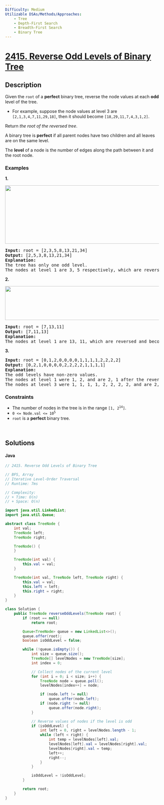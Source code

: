 ```yaml
---
Difficulty: Medium
Utilizable DSAs/Methods/Approaches:
    - Tree
    - Depth-First Search
    - Breadth-First Search
    - Binary Tree
---
```


<!-- problem:start -->

# [2415. Reverse Odd Levels of Binary Tree](https://leetcode.com/problems/reverse-odd-levels-of-binary-tree)
## Description
<!-- description:start -->
<p>Given the <code>root</code> of a <strong>perfect</strong> binary tree, reverse the node values at each <strong>odd</strong> level of the tree.</p>
<ul>
	<li>For example, suppose the node values at level 3 are <code>[2,1,3,4,7,11,29,18]</code>, then it should become <code>[18,29,11,7,4,3,1,2]</code>.</li>
</ul>
<p>Return <em>the root of the reversed tree</em>.</p>
<p>A binary tree is <strong>perfect</strong> if all parent nodes have two children and all leaves are on the same level.</p>
<p>The <strong>level</strong> of a node is the number of edges along the path between it and the root node.</p>

### Examples
<p><strong class="example">1.</strong></p>
<img alt="" src="https://fastly.jsdelivr.net/gh/doocs/leetcode@main/solution/2400-2499/2415.Reverse%20Odd%20Levels%20of%20Binary%20Tree/images/first_case1.png" style="width: 626px; height: 191px;" />
<pre>
<strong>Input:</strong> root = [2,3,5,8,13,21,34]
<strong>Output:</strong> [2,5,3,8,13,21,34]
<strong>Explanation:</strong> 
The tree has only one odd level.
The nodes at level 1 are 3, 5 respectively, which are reversed and become 5, 3.
</pre>

<p><strong class="example">2.</strong></p>
<img alt="" src="https://fastly.jsdelivr.net/gh/doocs/leetcode@main/solution/2400-2499/2415.Reverse%20Odd%20Levels%20of%20Binary%20Tree/images/second_case3.png" style="width: 591px; height: 111px;" />
<pre>
<strong>Input:</strong> root = [7,13,11]
<strong>Output:</strong> [7,11,13]
<strong>Explanation:</strong> 
The nodes at level 1 are 13, 11, which are reversed and become 11, 13.
</pre>

<p><strong class="example">3.</strong></p>
<pre>
<strong>Input:</strong> root = [0,1,2,0,0,0,0,1,1,1,1,2,2,2,2]
<strong>Output:</strong> [0,2,1,0,0,0,0,2,2,2,2,1,1,1,1]
<strong>Explanation:</strong> 
The odd levels have non-zero values.
The nodes at level 1 were 1, 2, and are 2, 1 after the reversal.
The nodes at level 3 were 1, 1, 1, 1, 2, 2, 2, 2, and are 2, 2, 2, 2, 1, 1, 1, 1 after the reversal.
</pre>

### Constraints
<ul>
	<li>The number of nodes in the tree is in the range <code>[1, 2<sup>14</sup>]</code>.</li>
	<li><code>0 &lt;= Node.val &lt;= 10<sup>5</sup></code></li>
	<li><code>root</code> is a <strong>perfect</strong> binary tree.</li>
</ul>
<!-- description:end -->


<p>&nbsp;</p>


## Solutions
<!-- solution:start -->
#### Java
```java
// 2415. Reverse Odd Levels of Binary Tree

// BFS, Array
// Iterative Level-Order Traversal
// Runtime: 7ms

// Complexity:
// + Time: O(n)
// + Space: O(n)

import java.util.LinkedList;
import java.util.Queue;

abstract class TreeNode {
    int val;
    TreeNode left;
    TreeNode right;

    TreeNode() {
    }

    TreeNode(int val) {
        this.val = val;
    }

    TreeNode(int val, TreeNode left, TreeNode right) {
        this.val = val;
        this.left = left;
        this.right = right;
    }
}

class Solution {
    public TreeNode reverseOddLevels(TreeNode root) {
        if (root == null)
            return root;

        Queue<TreeNode> queue = new LinkedList<>();
        queue.offer(root);
        boolean isOddLevel = false;

        while (!queue.isEmpty()) {
            int size = queue.size();
            TreeNode[] levelNodes = new TreeNode[size];
            int index = 0;

            // Collect nodes of the current level
            for (int i = 0; i < size; i++) {
                TreeNode node = queue.poll();
                levelNodes[index++] = node;

                if (node.left != null)
                    queue.offer(node.left);
                if (node.right != null)
                    queue.offer(node.right);
            }

            // Reverse values of nodes if the level is odd
            if (isOddLevel) {
                int left = 0, right = levelNodes.length - 1;
                while (left < right) {
                    int temp = levelNodes[left].val;
                    levelNodes[left].val = levelNodes[right].val;
                    levelNodes[right].val = temp;
                    left++;
                    right--;
                }
            }

            isOddLevel = !isOddLevel;
        }

        return root;
    }
}
```
<!-- tabs:end -->
<!-- solution:end -->
<!-- problem:end -->
